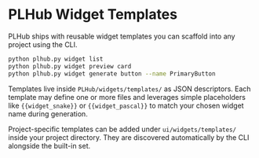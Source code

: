 # PLHub Widget Templates

PLHub ships with reusable widget templates you can scaffold into any project using the CLI.

```bash
python plhub.py widget list
python plhub.py widget preview card
python plhub.py widget generate button --name PrimaryButton
```

Templates live inside `PLHub/widgets/templates/` as JSON descriptors. Each template may define one
or more files and leverages simple placeholders like `{{widget_snake}}` or `{{widget_pascal}}` to
match your chosen widget name during generation.

Project-specific templates can be added under `ui/widgets/templates/` inside your project directory.
They are discovered automatically by the CLI alongside the built-in set.
